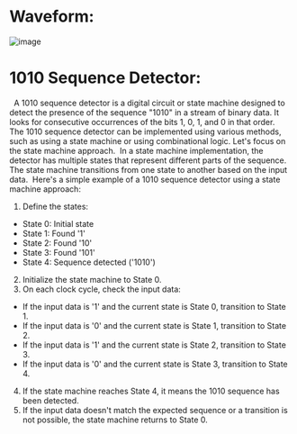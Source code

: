 # Waveform:

![image](https://github.com/Shashvat300/100_Days_of_RTL/assets/103407023/166d5b13-0051-41e5-a365-08bed9b89f43)


# 1010 Sequence Detector:
​
​
A 1010 sequence detector is a digital circuit or state machine designed to detect the presence of the sequence "1010" in a stream of binary data. It looks for consecutive occurrences of the bits 1, 0, 1, and 0 in that order.
​
The 1010 sequence detector can be implemented using various methods, such as using a state machine or using combinational logic. Let's focus on the state machine approach.
​
In a state machine implementation, the detector has multiple states that represent different parts of the sequence. The state machine transitions from one state to another based on the input data.
​
Here's a simple example of a 1010 sequence detector using a state machine approach:
​
1. Define the states:
​
  * State 0: Initial state
  * State 1: Found '1'
  * State 2: Found '10'
  * State 3: Found '101'
  * State 4: Sequence detected ('1010')
​
2. Initialize the state machine to State 0.
​
3. On each clock cycle, check the input data:
​
  * If the input data is '1' and the current state is State 0, transition to State 1.
  * If the input data is '0' and the current state is State 1, transition to State 2.
  * If the input data is '1' and the current state is State 2, transition to State 3.
  * If the input data is '0' and the current state is State 3, transition to State 4.
​
4. If the state machine reaches State 4, it means the 1010 sequence has been detected.
​
5. If the input data doesn't match the expected sequence or a transition is not possible, the state machine returns to State 0.
​
​
